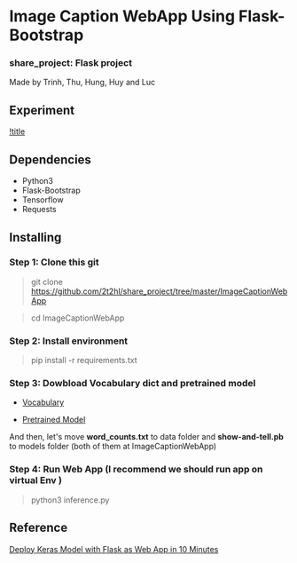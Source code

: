 # Image Caption WebApp Using Flask-Bootstrap
### share_project: Flask project
Made by Trinh, Thu, Hung, Huy and Luc

## Experiment
[!title](image/experiment.png)

## Dependencies
* Python3
* Flask-Bootstrap
* Tensorflow
* Requests

## Installing

### Step 1: Clone this git
	
> git clone https://github.com/2t2hl/share_project/tree/master/ImageCaptionWebApp

> cd ImageCaptionWebApp

### Step 2: Install environment

> pip install -r requirements.txt

### Step 3: Dowbload Vocabulary dict and pretrained model
* [Vocabulary](https://raw.githubusercontent.com/ColeMurray/medium-show-and-tell-caption-generator/master/etc/word_counts.txt)

* [Pretrained Model](https://drive.google.com/uc?export=download&id=15Juh0gaYR0qv8GjRL1EvsigErdQXTmnt)

And then, let's move **word_counts.txt** to data folder and **show-and-tell.pb** to models folder (both of them at ImageCaptionWebApp)

### Step 4: Run Web App (I recommend we should run app on virtual Env )

> python3 inference.py

## Reference

[Deploy Keras Model with Flask as Web App in 10 Minutes](https://github.com/mtobeiyf/keras-flask-deploy-webapp)


